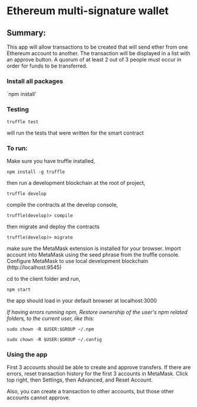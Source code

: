 # Ethereum multi-signature wallet

## Summary: 
This app will allow transactions to be created that will send ether from one Ethereum account to another. The transaction will be displayed in a list with an approve button. A quorum of at least 2 out of 3 people must occur in order for funds to be transferred.

### Install all packages

`npm install'

### Testing

  `truffle test`

will run the tests that were written for the smart contract


### To run:

Make sure you have truffle installed, 

  `npm install -g truffle`

then run a development blockchain at the root of project,

  `truffle develop`

compile the contracts at the develop console,

  `truffle(develop)> compile`

then migrate and deploy the contracts

  `truffle(develop)> migrate`

make sure the MetaMask extension is installed for your browser. Import account into MetaMask using the seed phrase from the truffle console. Configure MetaMask to use local development blockchain (http://localhost:9545)

cd to the client folder and run,

  `npm start`

the app should load in your default browser at localhost:3000






_If having errors running npm, 
Restore ownership of the user's npm related folders, to the current user, like this:_


  `sudo chown -R $USER:$GROUP ~/.npm`

  `sudo chown -R $USER:$GROUP ~/.config`


### Using the app
First 3 accounts should be able to create and approve transfers. If there are errors, reset transaction history for the first 3 accounts in MetaMask. Click top right, then Settings, then Advanced, and Reset Account. 

Also, you can create a transaction to other accounts, but those other accounts cannot approve.